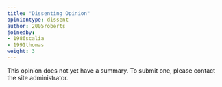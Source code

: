 ```yaml
---
title: "Dissenting Opinion"
opiniontype: dissent
author: 2005roberts
joinedby:
- 1986scalia
- 1991thomas
weight: 3
---
```

This opinion does not yet have a summary. To submit one, please contact the site administrator.